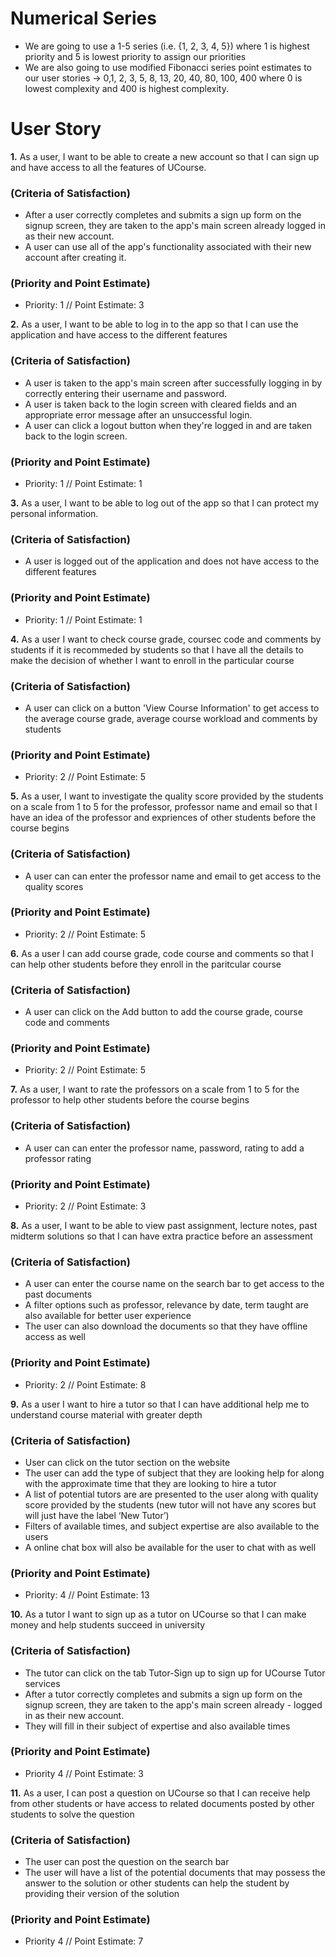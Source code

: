 # Numerical Series
- We are going to use a 1-5 series (i.e. {1, 2, 3, 4, 5}) where 1 is highest priority and 5 is lowest priority to assign our priorities
- We are also going to use modified Fibonacci series point estimates to our user stories -> 0,1, 2, 3, 5, 8, 13, 20, 40, 80, 100, 400 where 0 is lowest complexity and 400 is highest complexity.
# User Story
**1.** As a user, I want to be able to create a new account so that I can sign up and have access to all the features of UCourse.
### (Criteria of Satisfaction)
- After a user correctly completes and submits a sign up form on the signup screen, they are taken to the app's main screen already logged in as their new account.
- A user can use all of the app's functionality associated with their new account after creating it.
### (Priority and Point Estimate)
- Priority: 1 // Point Estimate: 3

**2.**  As a user, I want to be able to log in to the  app so that I can use the application and have access to the different features
### (Criteria of Satisfaction)
- A user is taken to the app's main screen after successfully logging in by correctly entering their username and password.
- A user is taken back to the login screen with cleared fields and an appropriate error message after an unsuccessful login.
- A user can click a logout button when they're logged in and are taken back to the login screen.
### (Priority and Point Estimate)
- Priority: 1 // Point Estimate: 1

**3.** As a user, I want to be able to log out of  the  app so that I can  protect my personal information.
### (Criteria of Satisfaction)
- A user is logged out of the application and does not have access to the different features
### (Priority and Point Estimate)
- Priority: 1 // Point Estimate: 1

**4.** As a user I want to check course grade, coursec code and comments by students if it is recommeded by students so that I have all the details to make the decision of whether I want to enroll  in the particular  course
### (Criteria of Satisfaction)
- A user can click on a button 'View Course Information' to get access to the average course grade, average course workload and comments by students
### (Priority and Point Estimate)
- Priority: 2 // Point Estimate: 5

**5.** As a user, I want to investigate the quality score provided by the students on a scale from 1 to 5 for the professor,  professor name and email so that I have an idea of the professor and expriences of other students before the course begins 
### (Criteria of Satisfaction)
- A user can can enter the professor name and email to get access to the quality scores
### (Priority and Point Estimate)
- Priority: 2 // Point Estimate: 5

**6.** As a user I can add course grade, code course and comments so that I can help other students before they enroll in the paritcular course
### (Criteria of Satisfaction)
- A user can click on the Add button to add the course grade, course code and comments 
### (Priority and Point Estimate)
- Priority: 2 // Point Estimate: 5

**7.** As a user, I want to rate the professors on a scale from 1 to 5 for the professor to help other students before the course begins 
### (Criteria of Satisfaction)
- A user can can enter the professor name, password, rating to add a professor rating
### (Priority and Point Estimate)
- Priority: 2 // Point Estimate: 3

**8.** As a user, I want to be able to view past assignment, lecture notes, past midterm solutions so that I can have extra practice before an assessment
### (Criteria of Satisfaction)
- A user can enter the course name on the search bar to get access to the past documents
- A filter options such as professor, relevance by date, term taught are also available for better user experience
- The user can also download the documents so that they have offline access as well  
### (Priority and Point Estimate)
- Priority: 2 // Point Estimate: 8  

**9.** As a user I want to hire a tutor so that I can have additional help me to understand course material with greater depth
### (Criteria of Satisfaction)
- User can click on the tutor section on the website
- The user can add the type of subject that they are looking help for along with the approximate time that they are looking to hire a tutor
- A list of potential tutors are are presented to the user along with quality score provided by the students (new tutor will not have any scores but will just have the label ‘New Tutor’)
- Filters of available times, and subject expertise are also available to the users
- A online chat box will also be available for the user to chat with as well
### (Priority and Point Estimate)
- Priority: 4 // Point Estimate: 13

**10.** As a tutor I want to sign up as a tutor on UCourse so that I can make money and help students succeed in university
### (Criteria of Satisfaction)
- The tutor can click on the tab Tutor-Sign up to sign up for UCourse Tutor services
- After a tutor correctly completes and submits a sign up form on the signup screen, they are taken to the app's main screen already - logged in as their new account.
- They will fill in their subject of expertise and also available times
### (Priority and Point Estimate)
- Priority 4 // Point Estimate: 3

**11.** As a user, I can post a question on UCourse so that I can receive help from other students or have access to related documents posted by other students to solve the question
### (Criteria of Satisfaction)
- The user can post the question on the search bar
- The user will have a list of the potential documents that may possess the answer to the solution or other students can help the student by providing their version of the solution
### (Priority and Point Estimate)
- Priority 4 // Point Estimate: 7
